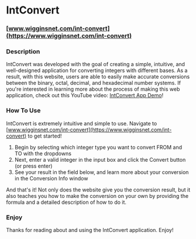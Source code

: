 # IntConvert

### [www.wigginsnet.com/int-convert](https://www.wigginsnet.com/int-convert)

### Description
IntConvert was developed with the goal of creating a simple, intuitive, and well-designed application for converting integers with different bases. As a result, with this website, users are able to easily make accurate conversions between the binary, octal, decimal, and hexadecimal number systems. If you're interested in learning more about the process of making this web application, check out this YouTube video: [IntConvert App Demo](https://youtu.be/-jC8TMtv1Ak)!

### How To Use
IntConvert is extremely intuitive and simple to use. Navigate to [www.wigginsnet.com/int-convert](https://www.wigginsnet.com/int-convert) to get started!
1. Begin by selecting which integer type you want to convert FROM and TO with the dropdowns
2. Next, enter a valid integer in the input box and click the Convert button (or press enter)
3. See your result in the field below, and learn more about your conversion in the Conversion Info window

And that's it! Not only does the website give you the conversion result, but it also teaches you how to make the conversion on your own by providing the formula and a detailed description of how to do it.

### Enjoy
Thanks for reading about and using the IntConvert application. Enjoy!